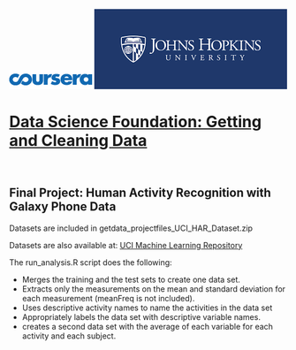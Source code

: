 <html>
    <img src="courseralogo.png"></img>
    <img src="jhulogo.png"></img> 
    <h1> <a href="https://www.coursera.org/learn/data-cleaning/home/welcome">Data Science Foundation: Getting and Cleaning Data</a></h1>
    <br>
</html>

## **Final Project: Human Activity Recognition with Galaxy Phone Data** ##

<html>
<p>Datasets are included in getdata_projectfiles_UCI_HAR_Dataset.zip</p> 
</html>

Datasets are also available at: 
[UCI Machine Learning Repository](https://archive.ics.uci.edu/ml/datasets/Human+Activity+Recognition+Using+Smartphones) 

The run_analysis.R script does the following:

- Merges the training and the test sets to create one data set.
- Extracts only the measurements on the mean and standard deviation for each measurement 
(meanFreq is not included).
- Uses descriptive activity names to name the activities in the data set
- Appropriately labels the data set with descriptive variable names.
- creates a second data set with the average of each variable for each activity and each subject.
 

